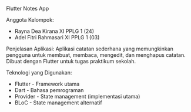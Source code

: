 Flutter Notes App

Anggota Kelompok:
- Rayna Dea Kirana XI PPLG 1 (24)
- Adel Fitri Rahmasari XI PPLG 1 (03)

Penjelasan Aplikasi:
Aplikasi catatan sederhana yang memungkinkan pengguna untuk membuat, membaca, mengedit, dan menghapus catatan. Dibuat dengan Flutter untuk tugas praktikum sekolah.

Teknologi yang Digunakan:
- Flutter - Framework utama
- Dart - Bahasa pemrograman  
- Provider - State management (implementasi utama)
- BLoC - State management alternatif
